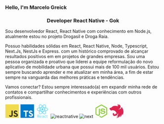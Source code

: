 ### Hello, I'm Marcelo Greick
<h3 align="center">Developer React Native - Gok</h3>

<p>
Sou desenvolvedor React, React Native com conhecimento em Node.js, atualmente estou no projeto Drogasil e Droga Raia. 

Possuo habilidades sólidas em React, React Native, Node, Typescript, Next.Js, NestJs e Express. com um histórico comprovado de alcançar resultados positivos em em projetos de grandes empresas. Sou uma pessoa organizada e proativo que liderei a equipe reformulação do novo aplicativo de mobilidade urbana que possui mais de 100 mil usuários. Estou sempre buscando aprender e me atualizar em minha área, a fim de estar sempre na vanguarda das melhores práticas e tendências.

Vamos conectar? Estou sempre interessado(a) em expandir minha rede de contatos e compartilhar conhecimentos e experiências com outros profissionais.
</p>

<p align="left">
  <img src="https://raw.githubusercontent.com/devicons/devicon/master/icons/javascript/javascript-original.svg" alt="javascript" width="45" height="45"/>
  <img src="https://github.com/devicons/devicon/blob/master/icons/typescript/typescript-original.svg" alt="typescript" width="45" height="45"/>
  <img src="https://raw.githubusercontent.com/devicons/devicon/master/icons/react/react-original-wordmark.svg" alt="react" width="45" height="45"/>
  <img src="https://devtop.io/wp-content/uploads/2022/10/react-native-1.png" alt="reactnative" width="75" height="45"/>
  <img src="https://vectorseek.com/wp-content/uploads/2021/12/Next.js-Logo-Vector.jpg" alt="next" width="45" height="45"/>
  <img src="https://raw.githubusercontent.com/devicons/devicon/master/icons/nodejs/nodejs-original.svg" alt="nodejs" width="45" height="45"/>
  <img src="https://github.com/devicons/devicon/blob/master/icons/nestjs/nestjs-plain.svg" alt="nest" width="45" height="45"/>
</p>


<!--
**Marcelogreick/Marcelogreick** is a ✨ _special_ ✨ repository because its `README.md` (this file) appears on your GitHub profile.

Here are some ideas to get you started:

- 🔭 I’m currently working on ...
- 🌱 I’m currently learning ...
- 👯 I’m looking to collaborate on ...
- 🤔 I’m looking for help with ...
- 💬 Ask me about ...
- 📫 How to reach me: ...
- 😄 Pronouns: ...
- ⚡ Fun fact: ...
-->
